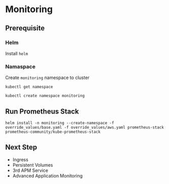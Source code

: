 # Monitoring

## Prerequisite

### Helm

Install `helm`

### Namaspace

Create `monitoring` namespace to cluster

```
kubectl get namespace

kubectl create namespace monitoring
```

## Run Prometheus Stack

```
helm install -n monitoring --create-namespace -f override_values/base.yaml -f override_values/aws.yaml prometheus-stack prometheus-community/kube-prometheus-stack
```

## Next Step

- Ingress
- Persistent Volumes
- 3rd APM Service
- Advanced Application Monitoring
